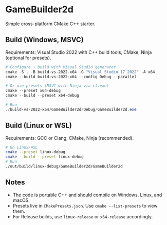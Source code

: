 # GameBuilder2d

Simple cross-platform CMake C++ starter.

## Build (Windows, MSVC)

Requirements: Visual Studio 2022 with C++ build tools, CMake, Ninja (optional for presets).

```powershell
# Configure + build with Visual Studio generator
cmake -S . -B build-vs-2022-x64 -G "Visual Studio 17 2022" -A x64
cmake --build build-vs-2022-x64 --config Debug --parallel

# Or use presets (MSVC with Ninja via cl.exe)
cmake --preset x64-debug
cmake --build --preset x64-debug

# Run
./build-vs-2022-x64/GameBuilder2d/Debug/GameBuilder2d.exe
```

## Build (Linux or WSL)

Requirements: GCC or Clang, CMake, Ninja (recommended).

```bash
# On Linux/WSL
cmake --preset linux-debug
cmake --build --preset linux-debug
# Run
./out/build/linux-debug/GameBuilder2d/GameBuilder2d
```

## Notes
- The code is portable C++ and should compile on Windows, Linux, and macOS.
- Presets live in `CMakePresets.json`. Use `cmake --list-presets` to view them.
- For Release builds, use `linux-release` or `x64-release` accordingly.
